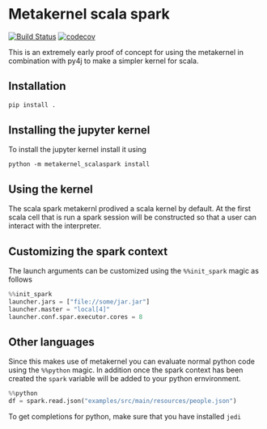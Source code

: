 # Metakernel scala spark
[![Build Status](https://travis-ci.org/mariusvniekerk/metakernel-scala-spark.svg?branch=master)](https://travis-ci.org/mariusvniekerk/metakernel-scala-spark)
[![codecov](https://codecov.io/gh/mariusvniekerk/metakernel-scala-spark/branch/master/graph/badge.svg)](https://codecov.io/gh/mariusvniekerk/metakernel-scala-spark)

This is an extremely early proof of concept for using the metakernel in combination with py4j to make a simpler
kernel for scala.

## Installation

```bash
pip install .
```

## Installing the jupyter kernel

To install the jupyter kernel install it using

```
python -m metakernel_scalaspark install
```

## Using the kernel

The scala spark metakernl prodived a scala kernel by default.
At the first scala cell that is run a spark session will be constructed so that a user can interact with the 
interpreter.

## Customizing the spark context

The launch arguments can be customized using the `%%init_spark` magic as follows

```python
%%init_spark
launcher.jars = ["file://some/jar.jar"]
launcher.master = "local[4]"
launcher.conf.spar.executor.cores = 8
```

## Other languages

Since this makes use of metakernel you can evaluate normal python code using the `%%python` magic.  In addition once 
the spark context has been created the `spark` variable will be added to your python ernvironment.

```python
%%python
df = spark.read.json("examples/src/main/resources/people.json")
```

To get completions for python, make sure that you have installed `jedi`
